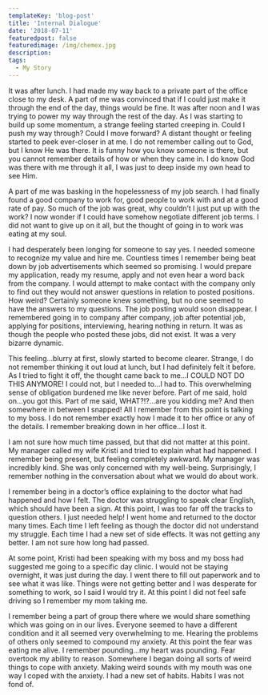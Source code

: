 ```yaml
---
templateKey: 'blog-post'
title: 'Internal Dialogue'
date: '2018-07-11'
featuredpost: false
featuredimage: /img/chemex.jpg
description:
tags:
  - My Story
---
```


It was after lunch. I had made my way back to a private part of the office close to my desk. A part of me was convinced that if I could just make it through the end of the day, things would be fine. It was after noon and I was trying to power my way through the rest of the day. As I was starting to build up some momentum, a strange feeling started creeping in. Could I push my way through? Could I move forward? A distant thought or feeling started to peek ever-closer in at me. I do not remember calling out to God, but I know He was there. It is funny how you know someone is there, but you cannot remember details of how or when they came in. I do know God was there with me through it all, I was just to deep inside my own head to see Him.

A part of me was basking in the hopelessness of my job search. I had finally found a good company to work for, good people to work with and at a good rate of pay. So much of the job was great, why couldn’t I just put up with the work? I now wonder if I could have somehow negotiate different job terms. I did not want to give up on it all, but the thought of going in to work was eating at my soul.

I had desperately been longing for someone to say yes. I needed someone to recognize my value and hire me. Countless times I remember being beat down by job advertisements which seemed so promising. I would prepare my application, ready my resume, apply and not even hear a word back from the company. I would attempt to make contact with the company only to find out they would not answer questions in relation to posted positions. How weird? Certainly someone knew something, but no one seemed to have the answers to my questions. The job posting would soon disappear. I remembered going in to company after company, job after potential job, applying for positions, interviewing, hearing nothing in return. It was as though the people who posted these jobs, did not exist. It was a very bizarre dynamic.

This feeling…blurry at first, slowly started to become clearer. Strange, I do not remember thinking it out loud at lunch, but I had definitely felt it before. As I tried to fight it off, the thought came back to me…I COULD NOT DO THIS ANYMORE! I could not, but I needed to…I had to. This overwhelming sense of obligation burdened me like never before. Part of me said, hold on…you got this. Part of me said, WHAT?!?…are you kidding me? And then somewhere in between I snapped! All I remember from this point is talking to my boss. I do not remember exactly how I made it to her office or any of the details. I remember breaking down in her office…I lost it.

I am not sure how much time passed, but that did not matter at this point. My manager called my wife Kristi and tried to explain what had happened. I remember being present, but feeling completely awkward. My manager was incredibly kind. She was only concerned with my well-being. Surprisingly, I remember nothing in the conversation about what we would do about work.

I remember being in a doctor’s office explaining to the doctor what had happened and how I felt. The doctor was struggling to speak clear English, which should have been a sign. At this point, I was too far off the tracks to question others. I just needed help! I went home and returned to the doctor many times. Each time I left feeling as though the doctor did not understand my struggle. Each time I had a new set of side effects. It was not getting any better. I am not sure how long had passed.

At some point, Kristi had been speaking with my boss and my boss had suggested me going to a specific day clinic. I would not be staying overnight, it was just during the day. I went there to fill out paperwork and to see what it was like. Things were not getting better and I was desperate for something to work, so I said I would try it. At this point I did not feel safe driving so I remember my mom taking me.

I remember being a part of group there where we would share something which was going on in our lives. Everyone seemed to have a different condition and it all seemed very overwhelming to me. Hearing the problems of others only seemed to compound my anxiety. At this point the fear was eating me alive. I remember pounding…my heart was pounding. Fear overtook my ability to reason. Somewhere I began doing all sorts of weird things to cope with anxiety. Making weird sounds with my mouth was one way I coped with the anxiety. I had a new set of habits. Habits I was not fond of.
